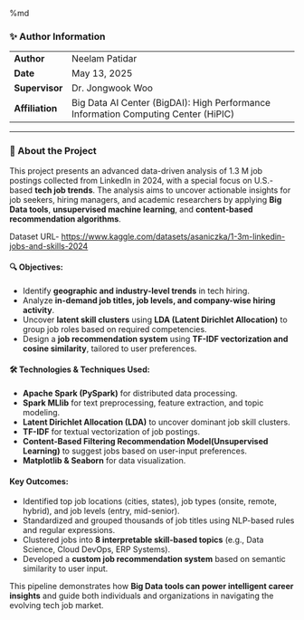 %md
### ✨ **Author Information** 

|                    |                                                                 |
|--------------------|-----------------------------------------------------------------|
| **Author**         | Neelam Patidar                                                  |
| **Date**           | May 13, 2025                                                 |
| **Supervisor**     | Dr. Jongwook Woo                                              |
| **Affiliation**    | Big Data AI Center (BigDAI): High Performance Information Computing Center (HiPIC) |

---

### 📘 About the Project

This project presents an advanced data-driven analysis of 1.3 M job postings collected from LinkedIn in 2024, with a special focus on U.S.-based **tech job trends**. The analysis aims to uncover actionable insights for job seekers, hiring managers, and academic researchers by applying **Big Data tools**, **unsupervised machine learning**, and **content-based recommendation algorithms**.

Dataset URL- https://www.kaggle.com/datasets/asaniczka/1-3m-linkedin-jobs-and-skills-2024

#### 🔍 Objectives:
- Identify **geographic and industry-level trends** in tech hiring.
- Analyze **in-demand job titles, job levels, and company-wise hiring activity**.
- Uncover **latent skill clusters** using **LDA (Latent Dirichlet Allocation)** to group job roles based on required competencies.
- Design a **job recommendation system** using **TF-IDF vectorization and cosine similarity**, tailored to user preferences.

#### 🛠 Technologies & Techniques Used:
- **Apache Spark (PySpark)** for distributed data processing.
- **Spark MLlib** for text preprocessing, feature extraction, and topic modeling.
- **Latent Dirichlet Allocation (LDA)** to uncover dominant job skill clusters.
- **TF-IDF** for textual vectorization of job postings.
- **Content-Based Filtering Recommendation Model(Unsupervised Learning)** to suggest jobs based on user-input preferences.
- **Matplotlib & Seaborn** for data visualization.

#### Key Outcomes:
- Identified top job locations (cities, states), job types (onsite, remote, hybrid), and job levels (entry, mid-senior).
- Standardized and grouped thousands of job titles using NLP-based rules and regular expressions.
- Clustered jobs into **8 interpretable skill-based topics** (e.g., Data Science, Cloud DevOps, ERP Systems).
- Developed a **custom job recommendation system** based on semantic similarity to user input.

This pipeline demonstrates how **Big Data tools can power intelligent career insights** and guide both individuals and organizations in navigating the evolving tech job market.
